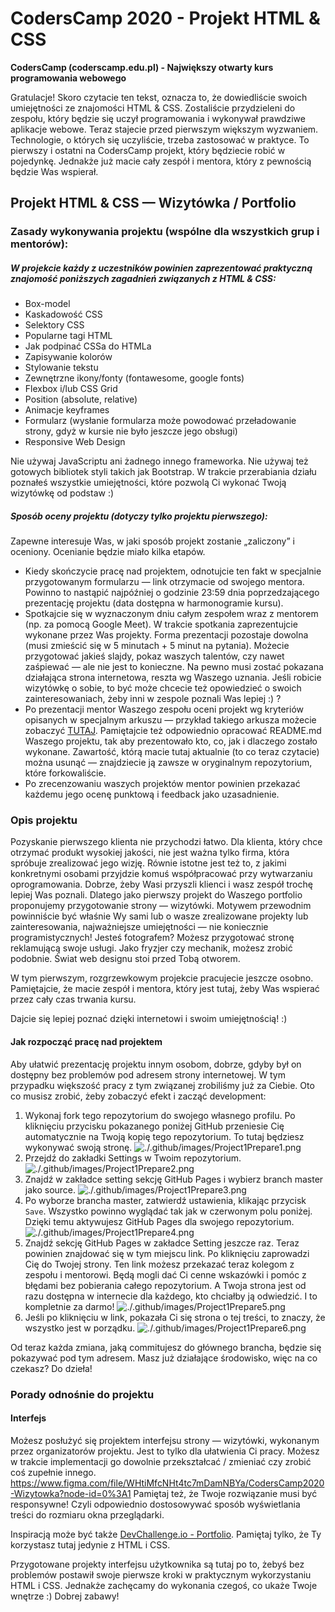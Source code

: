 # CodersCamp 2020 - Projekt HTML & CSS
**CodersCamp (coderscamp.edu.pl) - Największy otwarty kurs programowania webowego** 

Gratulacje! 
Skoro czytacie ten tekst, oznacza to, że dowiedliście swoich umiejętności ze znajomości HTML & CSS. 
Zostaliście przydzieleni do zespołu, który będzie się uczył programowania i wykonywał prawdziwe aplikacje webowe.
Teraz stajecie przed pierwszym większym wyzwaniem. 
Technologie, o których się uczyliście, trzeba zastosować w praktyce.
To pierwszy i ostatni na CodersCamp projekt, który będziecie robić w pojedynkę.
Jednakże już macie cały zespół i mentora, który z pewnością będzie Was wspierał.

## Projekt HTML & CSS — Wizytówka / Portfolio

### Zasady wykonywania projektu (wspólne dla wszystkich grup i mentorów): 

##### W projekcie każdy z uczestników powinien zaprezentować praktyczną znajomość poniższych zagadnień związanych z HTML & CSS:
- Box-model
- Kaskadowość CSS
- Selektory CSS
- Popularne tagi HTML
- Jak podpinać CSSa do HTMLa
- Zapisywanie kolorów
- Stylowanie tekstu
- Zewnętrzne ikony/fonty (fontawesome, google fonts)
- Flexbox i/lub CSS Grid
- Position (absolute, relative)
- Animacje keyframes
- Formularz (wysłanie formularza może powodować przeładowanie strony, gdyż w kursie nie było jeszcze jego obsługi)
- Responsive Web Design

Nie używaj JavaScriptu ani żadnego innego frameworka. 
Nie używaj też gotowych bibliotek styli takich jak Bootstrap. 
W trakcie przerabiania działu poznałeś wszystkie umiejętności, które pozwolą Ci wykonać Twoją wizytówkę od podstaw :) 

##### Sposób oceny projektu (dotyczy tylko projektu pierwszego):
Zapewne interesuje Was, w jaki sposób projekt zostanie „zaliczony” i oceniony.
Ocenianie będzie miało kilka etapów.

- Kiedy skończycie pracę nad projektem, odnotujcie ten fakt w specjalnie przygotowanym formularzu — link otrzymacie od swojego mentora.
Powinno to nastąpić najpóźniej o godzinie 23:59 dnia poprzedzającego prezentację projektu (data dostępna w harmonogramie kursu).
- Spotkajcie się w wyznaczonym dniu całym zespołem wraz z mentorem (np. za pomocą Google Meet). W trakcie spotkania zaprezentujcie wykonane przez Was projekty.
Forma prezentacji pozostaje dowolna (musi zmieścić się w 5 minutach + 5 minut na pytania). 
Możecie przygotować jakieś slajdy, pokaz waszych talentów, czy nawet zaśpiewać — ale nie jest to konieczne. Na pewno musi zostać pokazana działająca strona internetowa, reszta wg Waszego uznania. 
Jeśli robicie wizytówkę o sobie, to być może chcecie też opowiedzieć o swoich zainteresowaniach, żeby inni w zespole poznali Was lepiej :) ? 
- Po prezentacji mentor Waszego zespołu oceni projekt wg kryteriów opisanych w specjalnym arkuszu — przykład takiego arkusza możecie zobaczyć [TUTAJ](https:// ). 
Pamiętajcie też odpowiednio opracować README.md Waszego projektu, tak aby prezentowało kto, co, jak i dlaczego zostało wykonane.
Zawartość, którą macie tutaj aktualnie (to co teraz czytacie) można usunąć — znajdziecie ją zawsze w oryginalnym repozytorium, które forkowaliście.
- Po zrecenzowaniu waszych projektów mentor powinien przekazać każdemu jego ocenę punktową i feedback jako uzasadnienie.     


### Opis projektu
Pozyskanie pierwszego klienta nie przychodzi łatwo. 
Dla klienta, który chce otrzymać produkt wysokiej jakości, nie jest ważna tylko firma, która spróbuje zrealizować jego wizję. 
Równie istotne jest też to, z jakimi konkretnymi osobami przyjdzie komuś współpracować przy wytwarzaniu oprogramowania.
Dobrze, żeby Wasi przyszli klienci i wasz zespół trochę lepiej Was poznali.
Dlatego jako pierwszy projekt do Waszego portfolio proponujemy przygotowanie strony — wizytówki.
Motywem przewodnim powinniście być właśnie Wy sami lub o wasze zrealizowane projekty lub zainteresowania, najważniejsze umiejętności — nie koniecznie programistycznych! 
Jesteś fotografem? Możesz przygotować stronę reklamującą swoje usługi. 
Jako fryzjer czy mechanik, możesz zrobić podobnie. 
Świat web designu stoi przed Tobą otworem. 

W tym pierwszym, rozgrzewkowym projekcie pracujecie jeszcze osobno. 
Pamiętajcie, że macie zespół i mentora, który jest tutaj, żeby Was wspierać przez cały czas trwania kursu. 

Dajcie się lepiej poznać dzięki internetowi i swoim umiejętnością! :) 

#### Jak rozpocząć pracę nad projektem
Aby ułatwić prezentację projektu innym osobom, dobrze, gdyby był on dostępny bez problemów pod adresem strony internetowej.
W tym przypadku większość pracy z tym związanej zrobiliśmy już za Ciebie. 
Oto co musisz zrobić, żeby zobaczyć efekt i zacząć development:

1. Wykonaj fork tego repozytorium do swojego własnego profilu. 
Po kliknięciu przycisku pokazanego poniżej GitHub przeniesie Cię automatycznie na Twoją kopię tego repozytorium.
To tutaj będziesz wykonywać swoją stronę.
![./.github/images/Project1Prepare1.png](./.github/images/Project1Prepare1.png)
1. Przejdź do zakładki Settings w Twoim repozytorium.
![./.github/images/Project1Prepare2.png](./.github/images/Project1Prepare2.png)
1. Znajdź w zakładce setting sekcję GitHub Pages i wybierz branch master jako source.
![./.github/images/Project1Prepare3.png](./.github/images/Project1Prepare3.png)
1. Po wyborze brancha master, zatwierdź ustawienia, klikając przycisk `Save`. 
Wszystko powinno wyglądać tak jak w czerwonym polu poniżej.
Dzięki temu aktywujesz GitHub Pages dla swojego repozytorium.
![./.github/images/Project1Prepare4.png](./.github/images/Project1Prepare4.png)
1. Znajdź sekcję GitHub Pages w zakładce Setting jeszcze raz.
Teraz powinien znajdować się w tym miejscu link. Po kliknięciu zaprowadzi Cię do Twojej strony.
Ten link możesz przekazać teraz kolegom z zespołu i mentorowi. 
Będą mogli dać Ci cenne wskazówki i pomóc z błędami bez pobierania całego repozytorium.
A Twoja strona jest od razu dostępna w internecie dla każdego, kto chciałby ją odwiedzić. I to kompletnie za darmo!
![./.github/images/Project1Prepare5.png](./.github/images/Project1Prepare5.png)
1. Jeśli po kliknięciu w link, pokazała Ci się strona o tej treści, to znaczy, że wszystko jest w porządku.
![./.github/images/Project1Prepare6.png](./.github/images/Project1Prepare6.png)

Od teraz każda zmiana, jaką commitujesz do głównego brancha, będzie się pokazywać pod tym adresem.
Masz już działające środowisko, więc na co czekasz? Do dzieła!

### Porady odnośnie do projektu

#### Interfejs
Możesz posłużyć się projektem interfejsu strony — wizytówki, wykonanym przez organizatorów projektu. 
Jest to tylko dla ułatwienia Ci pracy.
Możesz w trakcie implementacji go dowolnie przekształcać / zmieniać czy zrobić coś zupełnie innego.
https://www.figma.com/file/WHtiMfcNHt4tc7mDamNBYa/CodersCamp2020-Wizytowka?node-id=0%3A1
Pamiętaj też, że Twoje rozwiązanie musi być responsywne! 
Czyli odpowiednio dostosowywać sposób wyświetlania treści do rozmiaru okna przeglądarki.

Inspiracją może być także [DevChallenge.io - Portfolio](https://devchallenges.io/challenges/5ZnOYsSXM24JWnCsNFlt). 
Pamiętaj tylko, że Ty korzystasz tutaj jedynie z HTML i CSS.

Przygotowane projekty interfejsu użytkownika są tutaj po to, żebyś bez problemów postawił swoje pierwsze kroki w praktycznym wykorzystaniu HTML i CSS.
Jednakże zachęcamy do wykonania czegoś, co ukaże Twoje wnętrze :) 
Dobrej zabawy!
